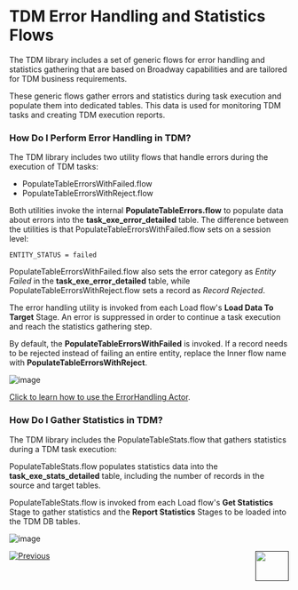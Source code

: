 # TDM Error Handling and Statistics Flows

The TDM library includes a set of generic flows for error handling and statistics gathering that are based on Broadway capabilities and are tailored for TDM business requirements. 

These generic flows gather errors and statistics during task execution and populate them into dedicated tables. This data is used for monitoring  TDM tasks and creating TDM execution reports.

### How Do I Perform Error Handling in TDM?

The TDM library includes two utility flows that handle errors during the execution of TDM tasks:

* PopulateTableErrorsWithFailed.flow
* PopulateTableErrorsWithReject.flow

Both utilities invoke the internal **PopulateTableErrors.flow** to populate data about errors into the **task_exe_error_detailed** table. The difference between the utilities is that PopulateTableErrorsWithFailed.flow sets on a session level:

~~~
ENTITY_STATUS = failed 
~~~

PopulateTableErrorsWithFailed.flow also sets the error category as *Entity Failed* in the **task_exe_error_detailed** table, while PopulateTableErrorsWithReject.flow sets a record as *Record Rejected*.

The error handling utility is invoked from each Load flow's **Load Data To Target** Stage. An error is suppressed in order to continue a task execution and reach the statistics gathering step.

By default, the **PopulateTableErrorsWithFailed** is invoked. If a record needs to be rejected instead of failing an entire entity, replace the Inner flow name with **PopulateTableErrorsWithReject**. 

![image](images/12_tdm_err_stat_01.PNG)

[Click to learn how to use the ErrorHandling Actor](/articles/19_Broadway/actors/06_error_handling_actors.md#how-do-i-use-the-errorhandler-actor).

### How Do I Gather Statistics in TDM?

The TDM library includes the PopulateTableStats.flow that gathers statistics during a TDM task execution:

PopulateTableStats.flow populates statistics data into the **task_exe_stats_detailed** table, including the number of records in the source and target tables. 

PopulateTableStats.flow is invoked from each Load flow's **Get Statistics** Stage to gather statistics and the **Report Statistics** Stages to be loaded into the TDM DB tables. 

![image](images/12_tdm_err_stat_02.PNG)



[![Previous](/articles/images/Previous.png)](11_tdm_implementation_using_generic_flows.md)[<img align="right" width="60" height="54" src="/articles/images/Next.png">]()
